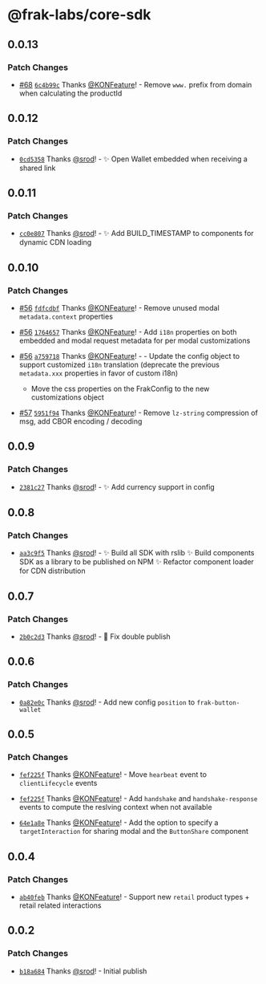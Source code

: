 # @frak-labs/core-sdk

## 0.0.13

### Patch Changes

- [#68](https://github.com/frak-id/wallet/pull/68) [`6c4b99c`](https://github.com/frak-id/wallet/commit/6c4b99caafc1a144edd8ac71e0dabe4d0a38248f) Thanks [@KONFeature](https://github.com/KONFeature)! - Remove `www.` prefix from domain when calculating the productId

## 0.0.12

### Patch Changes

- [`0cd5358`](https://github.com/frak-id/wallet/commit/0cd53582925ba5bd0c3620a1b61bf4e377b88372) Thanks [@srod](https://github.com/srod)! - ✨ Open Wallet embedded when receiving a shared link

## 0.0.11

### Patch Changes

- [`cc0e807`](https://github.com/frak-id/wallet/commit/cc0e807add74165ac56ebd3289c1d5e90bd367b9) Thanks [@srod](https://github.com/srod)! - ✨ Add BUILD_TIMESTAMP to components for dynamic CDN loading

## 0.0.10

### Patch Changes

- [#56](https://github.com/frak-id/wallet/pull/56) [`fdfcdbf`](https://github.com/frak-id/wallet/commit/fdfcdbf0133fd71dd89b87b061988c0c8225c8c0) Thanks [@KONFeature](https://github.com/KONFeature)! - Remove unused modal `metadata.context` properties

- [#56](https://github.com/frak-id/wallet/pull/56) [`1764657`](https://github.com/frak-id/wallet/commit/176465722aafb9e392bcb62d6b504c6521ab71f8) Thanks [@KONFeature](https://github.com/KONFeature)! - Add `i18n` properties on both embedded and modal request metadata for per modal customizations

- [#56](https://github.com/frak-id/wallet/pull/56) [`a759718`](https://github.com/frak-id/wallet/commit/a759718b2ff4cb6be21a7b8cb535299d0517f99f) Thanks [@KONFeature](https://github.com/KONFeature)! - - Update the config object to support customized `i18n` translation (deprecate the previous `metadata.xxx` properties in favor of custom i18n)

  - Move the css properties on the FrakConfig to the new customizations object

- [#57](https://github.com/frak-id/wallet/pull/57) [`5951f94`](https://github.com/frak-id/wallet/commit/5951f94b7dd5fd7e655df00e85f1d7bab03cfaaa) Thanks [@KONFeature](https://github.com/KONFeature)! - Remove `lz-string` compression of msg, add CBOR encoding / decoding

## 0.0.9

### Patch Changes

- [`2381c27`](https://github.com/frak-id/wallet/commit/2381c274dc6240eeb96f9fd7683315ee4f052aea) Thanks [@srod](https://github.com/srod)! - ✨ Add currency support in config

## 0.0.8

### Patch Changes

- [`aa3c9f5`](https://github.com/frak-id/wallet/commit/aa3c9f5faf690110f4c5de5700c5e825e731941c) Thanks [@srod](https://github.com/srod)! - ✨ Build all SDK with rslib
  ✨ Build components SDK as a library to be published on NPM
  ✨ Refactor component loader for CDN distribution

## 0.0.7

### Patch Changes

- [`2b0c2d3`](https://github.com/frak-id/wallet/commit/2b0c2d3f2f78a3ccf1eb8be1602fb72ab4a39aaf) Thanks [@srod](https://github.com/srod)! - 🐛 Fix double publish

## 0.0.6

### Patch Changes

- [`0a82e0c`](https://github.com/frak-id/wallet/commit/0a82e0c6ea117a36ed2459fd682af52605922733) Thanks [@srod](https://github.com/srod)! - Add new config `position` to `frak-button-wallet`

## 0.0.5

### Patch Changes

- [`fef225f`](https://github.com/frak-id/wallet/commit/fef225ff27b381f0b4f4575f99e44b9dc1400d03) Thanks [@KONFeature](https://github.com/KONFeature)! - Move `hearbeat` event to `clientLifecycle` events

- [`fef225f`](https://github.com/frak-id/wallet/commit/fef225ff27b381f0b4f4575f99e44b9dc1400d03) Thanks [@KONFeature](https://github.com/KONFeature)! - Add `handshake` and `handshake-response` events to compute the reslving context when not available

- [`64e1a8e`](https://github.com/frak-id/wallet/commit/64e1a8eee7bde61cf1fbe1ce269bfdf66f1253f7) Thanks [@KONFeature](https://github.com/KONFeature)! - Add the option to specify a `targetInteraction` for sharing modal and the `ButtonShare` component

## 0.0.4

### Patch Changes

- [`ab40feb`](https://github.com/frak-id/wallet/commit/ab40feb34e0e720027cba6090a70bf5a7aa1c867) Thanks [@KONFeature](https://github.com/KONFeature)! - Support new `retail` product types + retail related interactions

## 0.0.2

### Patch Changes

- [`b18a684`](https://github.com/frak-id/wallet/commit/b18a6841e5faa3523f178603729b7b4f6fe8dea7) Thanks [@srod](https://github.com/srod)! - Initial publish
